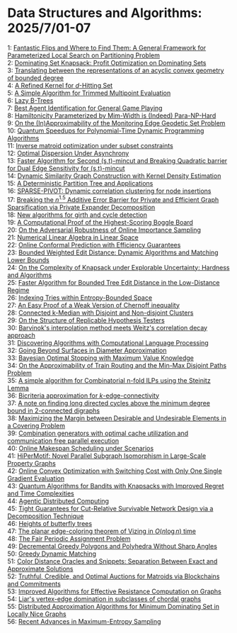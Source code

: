 # Data Structures and Algorithms: 2025/7/01-07  
1: [Fantastic Flips and Where to Find Them: A General Framework for Parameterized Local Search on Partitioning Problem](https://doi.org/10.48550/arXiv.2506.24001)  
2: [Dominating Set Knapsack: Profit Optimization on Dominating Sets](https://doi.org/10.48550/arXiv.2506.24032)  
3: [Translating between the representations of an acyclic convex geometry of bounded degree](https://doi.org/10.48550/arXiv.2506.24052)  
4: [A Refined Kernel for $d$-Hitting Set](https://doi.org/10.48550/arXiv.2506.24114)  
5: [A Simple Algorithm for Trimmed Multipoint Evaluation](https://doi.org/10.48550/arXiv.2507.00196)  
6: [Lazy B-Trees](https://doi.org/10.48550/arXiv.2507.00277)  
7: [Best Agent Identification for General Game Playing](https://doi.org/10.48550/arXiv.2507.00451)  
8: [Hamiltonicity Parameterized by Mim-Width is (Indeed) Para-NP-Hard](https://doi.org/10.48550/arXiv.2507.00612)  
9: [On the (In)Approximability of the Monitoring Edge Geodetic Set Problem](https://doi.org/10.48550/arXiv.2507.00708)  
10: [Quantum Speedups for Polynomial-Time Dynamic Programming Algorithms](https://doi.org/10.48550/arXiv.2507.00823)  
11: [Inverse matroid optimization under subset constraints](https://doi.org/10.48550/arXiv.2507.00930)  
12: [Optimal Dispersion Under Asynchrony](https://doi.org/10.48550/arXiv.2507.01298)  
13: [Faster Algorithm for Second (s,t)-mincut and Breaking Quadratic barrier for Dual Edge Sensitivity for (s,t)-mincut](https://doi.org/10.48550/arXiv.2507.01366)  
14: [Dynamic Similarity Graph Construction with Kernel Density Estimation](https://doi.org/10.48550/arXiv.2507.01696)  
15: [A Deterministic Partition Tree and Applications](https://doi.org/10.48550/arXiv.2507.01775)  
16: [SPARSE-PIVOT: Dynamic correlation clustering for node insertions](https://doi.org/10.48550/arXiv.2507.01830)  
17: [Breaking the $n^{1.5}$ Additive Error Barrier for Private and Efficient Graph Sparsification via Private Expander Decomposition](https://doi.org/10.48550/arXiv.2507.01873)  
18: [New algorithms for girth and cycle detection](https://doi.org/10.48550/arXiv.2507.02061)  
19: [A Computational Proof of the Highest-Scoring Boggle Board](https://doi.org/10.48550/arXiv.2507.02117)  
20: [On the Adversarial Robustness of Online Importance Sampling](https://doi.org/10.48550/arXiv.2507.02394)  
21: [Numerical Linear Algebra in Linear Space](https://doi.org/10.48550/arXiv.2507.02433)  
22: [Online Conformal Prediction with Efficiency Guarantees](https://doi.org/10.48550/arXiv.2507.02496)  
23: [Bounded Weighted Edit Distance: Dynamic Algorithms and Matching Lower Bounds](https://doi.org/10.48550/arXiv.2507.02548)  
24: [On the Complexity of Knapsack under Explorable Uncertainty: Hardness and Algorithms](https://doi.org/10.48550/arXiv.2507.02657)  
25: [Faster Algorithm for Bounded Tree Edit Distance in the Low-Distance Regime](https://doi.org/10.48550/arXiv.2507.02701)  
26: [Indexing Tries within Entropy-Bounded Space](https://doi.org/10.48550/arXiv.2507.02728)  
27: [An Easy Proof of a Weak Version of Chernoff inequality](https://doi.org/10.48550/arXiv.2507.02759)  
28: [Connected k-Median with Disjoint and Non-disjoint Clusters](https://doi.org/10.48550/arXiv.2507.02774)  
29: [On the Structure of Replicable Hypothesis Testers](https://doi.org/10.48550/arXiv.2507.02842)  
30: [Barvinok's interpolation method meets Weitz's correlation decay approach](https://doi.org/10.48550/arXiv.2507.03135)  
31: [Discovering Algorithms with Computational Language Processing](https://doi.org/10.48550/arXiv.2507.03190)  
32: [Going Beyond Surfaces in Diameter Approximation](https://doi.org/10.48550/arXiv.2507.03447)  
33: [Bayesian Optimal Stopping with Maximum Value Knowledge](https://doi.org/10.48550/arXiv.2507.03497)  
34: [On the Approximability of Train Routing and the Min-Max Disjoint Paths Problem](https://doi.org/10.48550/arXiv.2507.03687)  
35: [A simple algorithm for Combinatorial n-fold ILPs using the Steinitz Lemma](https://doi.org/10.48550/arXiv.2507.03766)  
36: [Bicriteria approximation for $k$-edge-connectivity](https://doi.org/10.48550/arXiv.2507.03786)  
37: [A note on finding long directed cycles above the minimum degree bound in 2-connected digraphs](https://doi.org/10.48550/arXiv.2507.03807)  
38: [Maximizing the Margin between Desirable and Undesirable Elements in a Covering Problem](https://doi.org/10.48550/arXiv.2507.03817)  
39: [Combination generators with optimal cache utilization and communication free parallel execution](https://doi.org/10.48550/arXiv.2507.03980)  
40: [Online Makespan Scheduling under Scenarios](https://doi.org/10.48550/arXiv.2507.04016)  
41: [HiPerMotif: Novel Parallel Subgraph Isomorphism in Large-Scale Property Graphs](https://doi.org/10.48550/arXiv.2507.04130)  
42: [Online Convex Optimization with Switching Cost with Only One Single Gradient Evaluation](https://doi.org/10.48550/arXiv.2507.04133)  
43: [Quantum Algorithms for Bandits with Knapsacks with Improved Regret and Time Complexities](https://doi.org/10.48550/arXiv.2507.04438)  
44: [Agentic Distributed Computing](https://doi.org/10.48550/arXiv.2507.04459)  
45: [Tight Guarantees for Cut-Relative Survivable Network Design via a Decomposition Technique](https://doi.org/10.48550/arXiv.2507.04473)  
46: [Heights of butterfly trees](https://doi.org/10.48550/arXiv.2507.04505)  
47: [The planar edge-coloring theorem of Vizing in $O(n\log n)$ time](https://doi.org/10.48550/arXiv.2507.04516)  
48: [The Fair Periodic Assignment Problem](https://doi.org/10.48550/arXiv.2507.04537)  
49: [Decremental Greedy Polygons and Polyhedra Without Sharp Angles](https://doi.org/10.48550/arXiv.2507.04538)  
50: [Greedy Dynamic Matching](https://doi.org/10.48550/arXiv.2507.04551)  
51: [Color Distance Oracles and Snippets: Separation Between Exact and Approximate Solutions](https://doi.org/10.48550/arXiv.2507.04578)  
52: [Truthful, Credible, and Optimal Auctions for Matroids via Blockchains and Commitments](https://doi.org/10.48550/arXiv.2507.04592)  
53: [Improved Algorithms for Effective Resistance Computation on Graphs](https://doi.org/10.48550/arXiv.2507.04674)  
54: [Liar's vertex-edge domination in subclasses of chordal graphs](https://doi.org/10.48550/arXiv.2507.04721)  
55: [Distributed Approximation Algorithms for Minimum Dominating Set in Locally Nice Graphs](https://doi.org/10.48550/arXiv.2507.04960)  
56: [Recent Advances in Maximum-Entropy Sampling](https://doi.org/10.48550/arXiv.2507.05066)  